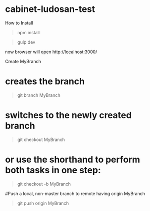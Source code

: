 # cabinet-ludosan-test
How to Install

>npm install

>gulp dev

now browser will open http://localhost:3000/

Create MyBranch
# creates the branch
>git branch MyBranch

# switches to the newly created branch
>git checkout MyBranch


# or use the shorthand to perform both tasks in one step:
>git checkout -b MyBranch

#Push a local, non-master branch to remote having origin MyBranch
>git push origin MyBranch
